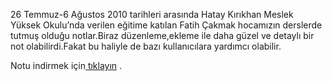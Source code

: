 <html><body><div>

26 Temmuz-6 Ağustos 2010 tarihleri arasında Hatay Kırıkhan Meslek  Yüksek Okulu’nda verilen eğitime katılan Fatih Çakmak hocamızın  derslerde tutmuş olduğu notlar.Biraz düzenleme,ekleme ile daha güzel ve  detaylı bir not olabilirdi.Fakat bu haliyle de bazı kullanıcılara  yardımcı olabilir.

Notu indirmek için<a href="http://linux.piesso.com/programs/linux_kursu_doc.pdf" target="_blank"> tıklayın</a> .

</div></body></html>